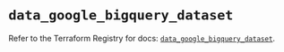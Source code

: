 # `data_google_bigquery_dataset`

Refer to the Terraform Registry for docs: [`data_google_bigquery_dataset`](https://registry.terraform.io/providers/hashicorp/google-beta/6.49.2/docs/data-sources/google_bigquery_dataset).
